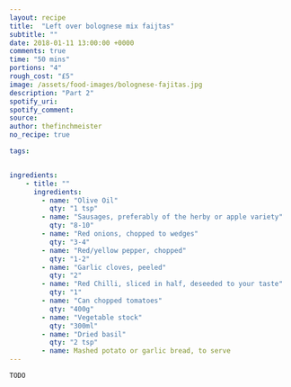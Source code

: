 ```yaml
---
layout: recipe
title:  "Left over bolognese mix faijtas"
subtitle: ""
date: 2018-01-11 13:00:00 +0000
comments: true
time: "50 mins"
portions: "4"
rough_cost: "£5"
image: /assets/food-images/bolognese-fajitas.jpg
description: "Part 2"
spotify_uri: 
spotify_comment: 
source:
author: thefinchmeister
no_recipe: true

tags: 


ingredients:
    - title: ""
      ingredients:
        - name: "Olive Oil"
          qty: "1 tsp"
        - name: "Sausages, preferably of the herby or apple variety"
          qty: "8-10"
        - name: "Red onions, chopped to wedges"
          qty: "3-4"
        - name: "Red/yellow pepper, chopped"
          qty: "1-2"
        - name: "Garlic cloves, peeled"
          qty: "2"
        - name: "Red Chilli, sliced in half, deseeded to your taste"
          qty: "1"
        - name: "Can chopped tomatoes"
          qty: "400g"
        - name: "Vegetable stock"
          qty: "300ml"
        - name: "Dried basil"
          qty: "2 tsp"
        - name: Mashed potato or garlic bread, to serve
---
```


```TODO```
